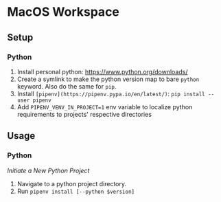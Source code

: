 # MacOS Workspace

## Setup

### Python
1. Install personal python: https://www.python.org/downloads/
1. Create a symlink to make the python version map to bare `python` keyword. Also do the same for `pip`.
1. Install `[pipenv](https://pipenv.pypa.io/en/latest/)`: `pip install --user pipenv`
1. Add `PIPENV_VENV_IN_PROJECT=1` env variable to localize python requirements to projects' respective directories


## Usage
### Python
*Initiate a New Python Project*
1. Navigate to a python project directory.
1. Run `pipenv install [--python $version]`

